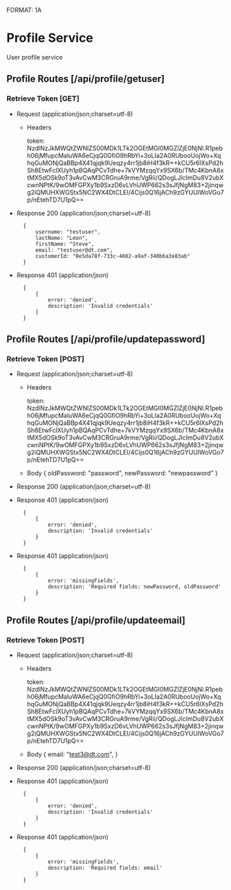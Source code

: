 FORMAT: 1A

# Profile Service
User profile service

## Profile Routes [/api/profile/getuser]
### Retrieve Token [GET]
+ Request (application/json;charset=utf-8)

    + Headers

        token:
        NzdlNzJkMWQtZWNlZS00MDk1LTk2OGEtMGI0MGZlZjE0NjNl.R1pebh06jMfupcMaluWA6eCjqQ0GfiO9hRbYi+3oLIa2A0RUbooUojWo+XqhqGuMONjQaBBp4X41qjqk9Ueqzy4rr1jb8iH4f3kR++kCU5r6lXsPd2hSh8EtwFclXUyh1pBQAqPCvTdhe+7kVYMzqqYx9SX6b/TMc4KbnA8xtMX5dOSk9oT3vAvCwM3CRGruA9rme/VgRii/QDogLJlcImDu8V2ubXcwnNPtK/9wOMFGPXy1b9SxzD6vLVhUWP662s3sJfjNgM83+2jinqwg2iQMUHXWGStx5NC2WX4DtCLEI/4Cijs0Q16jACh9zGYUUIWoVGo7p/nEtehTD7U1pQ==

+ Response 200 (application/json;charset=utf-8)

        {
            username: "testuser",
            lastName: "Leon",
            firstName: "Steve",
            email: "testuser@dt.com",
            customerId: "0e5da78f-733c-4602-a9af-340b6a3e83ab"
        }


+ Response 401 (application/json)

        {
            {
                error: 'denied',
                description: 'Invalid credentials'
            }
        }

## Profile Routes [/api/profile/updatepassword]
### Retrieve Token [POST]
+ Request (application/json;charset=utf-8)

    + Headers

        token:
        NzdlNzJkMWQtZWNlZS00MDk1LTk2OGEtMGI0MGZlZjE0NjNl.R1pebh06jMfupcMaluWA6eCjqQ0GfiO9hRbYi+3oLIa2A0RUbooUojWo+XqhqGuMONjQaBBp4X41qjqk9Ueqzy4rr1jb8iH4f3kR++kCU5r6lXsPd2hSh8EtwFclXUyh1pBQAqPCvTdhe+7kVYMzqqYx9SX6b/TMc4KbnA8xtMX5dOSk9oT3vAvCwM3CRGruA9rme/VgRii/QDogLJlcImDu8V2ubXcwnNPtK/9wOMFGPXy1b9SxzD6vLVhUWP662s3sJfjNgM83+2jinqwg2iQMUHXWGStx5NC2WX4DtCLEI/4Cijs0Q16jACh9zGYUUIWoVGo7p/nEtehTD7U1pQ==

    + Body
       {
           oldPassword: "password",
           newPassword: "newpassword"
       }

+ Response 200 (application/json;charset=utf-8)

+ Response 401 (application/json)

        {
            {
                error: 'denied',
                description: 'Invalid credentials'
            }
        }

+ Response 401 (application/json)

        {
            {
                error: 'missingFields',
                description: 'Required fields: newPassword, oldPassword'
            }
        }

## Profile Routes [/api/profile/updateemail]
### Retrieve Token [POST]
+ Request (application/json;charset=utf-8)

    + Headers

        token:
        NzdlNzJkMWQtZWNlZS00MDk1LTk2OGEtMGI0MGZlZjE0NjNl.R1pebh06jMfupcMaluWA6eCjqQ0GfiO9hRbYi+3oLIa2A0RUbooUojWo+XqhqGuMONjQaBBp4X41qjqk9Ueqzy4rr1jb8iH4f3kR++kCU5r6lXsPd2hSh8EtwFclXUyh1pBQAqPCvTdhe+7kVYMzqqYx9SX6b/TMc4KbnA8xtMX5dOSk9oT3vAvCwM3CRGruA9rme/VgRii/QDogLJlcImDu8V2ubXcwnNPtK/9wOMFGPXy1b9SxzD6vLVhUWP662s3sJfjNgM83+2jinqwg2iQMUHXWGStx5NC2WX4DtCLEI/4Cijs0Q16jACh9zGYUUIWoVGo7p/nEtehTD7U1pQ==

    + Body
       {
           email: "test3@dt.com",
       }

+ Response 200 (application/json;charset=utf-8)

+ Response 401 (application/json)

        {
            {
                error: 'denied',
                description: 'Invalid credentials'
            }
        }

+ Response 401 (application/json)

        {
            {
                error: 'missingFields',
                description: 'Required fields: email'
            }
        }

